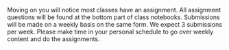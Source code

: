 Moving on you will notice most classes have an assignment. All assignment questions will be found at the bottom part of class notebooks. Submissions will be made on a weekly basis on the same form. We expect 3 submissions per week. Please make time in your personal schedule to go over weekly content and do the assignments.
